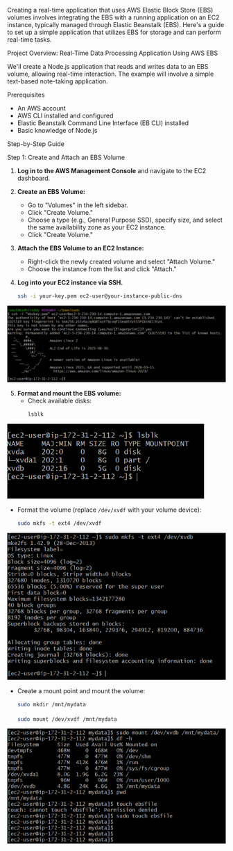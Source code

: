 Creating a real-time application that uses AWS Elastic Block Store (EBS) 
volumes involves integrating the EBS with a running application on an EC2 instance, 
typically managed through Elastic Beanstalk (EBS). 
Here's a guide to set up a simple application that utilizes EBS for storage and can perform real-time tasks.

Project Overview: Real-Time Data Processing Application Using AWS EBS

We'll create a Node.js application that reads and writes data to an EBS volume, allowing real-time interaction. 
The example will involve a simple text-based note-taking application.

Prerequisites
- An AWS account
- AWS CLI installed and configured
- Elastic Beanstalk Command Line Interface (EB CLI) installed
- Basic knowledge of Node.js

Step-by-Step Guide

Step 1: Create and Attach an EBS Volume

1. **Log in to the AWS Management Console** and navigate to the EC2 dashboard.

2. **Create an EBS Volume:**
   - Go to "Volumes" in the left sidebar.
   - Click "Create Volume."
   - Choose a type (e.g., General Purpose SSD), specify size, and select the same availability zone as your EC2 instance.
   - Click "Create Volume."

3. **Attach the EBS Volume to an EC2 Instance:**
   - Right-click the newly created volume and select "Attach Volume."
   - Choose the instance from the list and click "Attach."

4. **Log into your EC2 instance via SSH.**
   ```bash
   ssh -i your-key.pem ec2-user@your-instance-public-dns
   ```
![preview](./images/ebs1.png)

5. **Format and mount the EBS volume:**
   - Check available disks:
     ```bash
     lsblk
     ```
![preview](./images/ebs2.png)
   - Format the volume (replace `/dev/xvdf` with your volume device):
     ```bash
     sudo mkfs -t ext4 /dev/xvdf
     ```
![preview](./images/ebs3.png)
   - Create a mount point and mount the volume:
     ```bash
     sudo mkdir /mnt/mydata

     sudo mount /dev/xvdf /mnt/mydata
     ```
![preview](./images/ebs4.png)